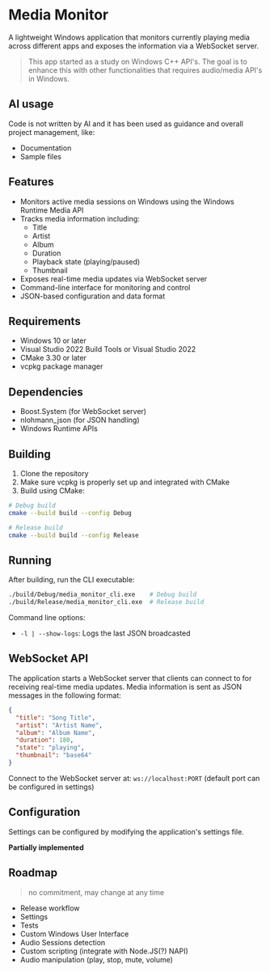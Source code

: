 # Media Monitor

A lightweight Windows application that monitors currently playing media across different apps and exposes the information via a WebSocket server.

> This app started as a study on Windows C++ API's.
> The goal is to enhance this with other functionalities that requires audio/media API's in Windows.

## AI usage

Code is not written by AI and it has been used as guidance and overall project management, like:
- Documentation
- Sample files

## Features

- Monitors active media sessions on Windows using the Windows Runtime Media API
- Tracks media information including:
  - Title
  - Artist
  - Album
  - Duration
  - Playback state (playing/paused)
  - Thumbnail
- Exposes real-time media updates via WebSocket server
- Command-line interface for monitoring and control
- JSON-based configuration and data format

## Requirements

- Windows 10 or later
- Visual Studio 2022 Build Tools or Visual Studio 2022
- CMake 3.30 or later
- vcpkg package manager

## Dependencies

- Boost.System (for WebSocket server)
- nlohmann_json (for JSON handling)
- Windows Runtime APIs

## Building

1. Clone the repository
2. Make sure vcpkg is properly set up and integrated with CMake
3. Build using CMake:

```sh
# Debug build
cmake --build build --config Debug

# Release build
cmake --build build --config Release
```

## Running

After building, run the CLI executable:

```sh
./build/Debug/media_monitor_cli.exe    # Debug build
./build/Release/media_monitor_cli.exe  # Release build
```

Command line options:
- `-l | --show-logs`: Logs the last JSON broadcasted

## WebSocket API

The application starts a WebSocket server that clients can connect to for receiving real-time media updates. Media information is sent as JSON messages in the following format:

```json
{
  "title": "Song Title",
  "artist": "Artist Name",
  "album": "Album Name",
  "duration": 180,
  "state": "playing",
  "thumbnail": "base64"
}
```

Connect to the WebSocket server at: `ws://localhost:PORT` (default port can be configured in settings)

## Configuration

Settings can be configured by modifying the application's settings file.

**Partially implemented**

## Roadmap

> no commitment, may change at any time

- Release workflow
- Settings
- Tests
- Custom Windows User Interface
- Audio Sessions detection
- Custom scripting (integrate with Node.JS(?) NAPI)
- Audio manipulation (play, stop, mute, volume)
